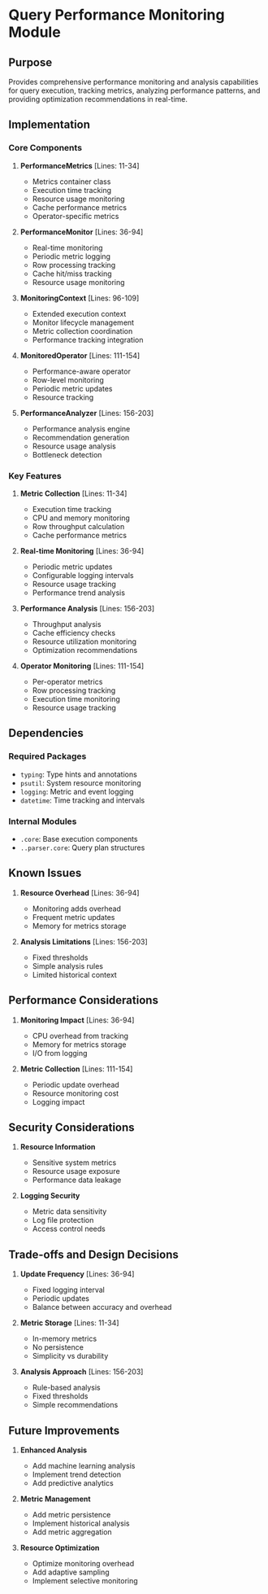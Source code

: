 # Query Performance Monitoring Module

## Purpose

Provides comprehensive performance monitoring and analysis capabilities for query execution, tracking metrics, analyzing performance patterns, and providing optimization recommendations in real-time.

## Implementation

### Core Components

1. **PerformanceMetrics** [Lines: 11-34]

   - Metrics container class
   - Execution time tracking
   - Resource usage monitoring
   - Cache performance metrics
   - Operator-specific metrics

2. **PerformanceMonitor** [Lines: 36-94]

   - Real-time monitoring
   - Periodic metric logging
   - Row processing tracking
   - Cache hit/miss tracking
   - Resource usage monitoring

3. **MonitoringContext** [Lines: 96-109]

   - Extended execution context
   - Monitor lifecycle management
   - Metric collection coordination
   - Performance tracking integration

4. **MonitoredOperator** [Lines: 111-154]

   - Performance-aware operator
   - Row-level monitoring
   - Periodic metric updates
   - Resource tracking

5. **PerformanceAnalyzer** [Lines: 156-203]
   - Performance analysis engine
   - Recommendation generation
   - Resource usage analysis
   - Bottleneck detection

### Key Features

1. **Metric Collection** [Lines: 11-34]

   - Execution time tracking
   - CPU and memory monitoring
   - Row throughput calculation
   - Cache performance metrics

2. **Real-time Monitoring** [Lines: 36-94]

   - Periodic metric updates
   - Configurable logging intervals
   - Resource usage tracking
   - Performance trend analysis

3. **Performance Analysis** [Lines: 156-203]

   - Throughput analysis
   - Cache efficiency checks
   - Resource utilization monitoring
   - Optimization recommendations

4. **Operator Monitoring** [Lines: 111-154]
   - Per-operator metrics
   - Row processing tracking
   - Execution time monitoring
   - Resource usage tracking

## Dependencies

### Required Packages

- `typing`: Type hints and annotations
- `psutil`: System resource monitoring
- `logging`: Metric and event logging
- `datetime`: Time tracking and intervals

### Internal Modules

- `.core`: Base execution components
- `..parser.core`: Query plan structures

## Known Issues

1. **Resource Overhead** [Lines: 36-94]

   - Monitoring adds overhead
   - Frequent metric updates
   - Memory for metrics storage

2. **Analysis Limitations** [Lines: 156-203]
   - Fixed thresholds
   - Simple analysis rules
   - Limited historical context

## Performance Considerations

1. **Monitoring Impact** [Lines: 36-94]

   - CPU overhead from tracking
   - Memory for metrics storage
   - I/O from logging

2. **Metric Collection** [Lines: 111-154]
   - Periodic update overhead
   - Resource monitoring cost
   - Logging impact

## Security Considerations

1. **Resource Information**

   - Sensitive system metrics
   - Resource usage exposure
   - Performance data leakage

2. **Logging Security**
   - Metric data sensitivity
   - Log file protection
   - Access control needs

## Trade-offs and Design Decisions

1. **Update Frequency** [Lines: 36-94]

   - Fixed logging interval
   - Periodic updates
   - Balance between accuracy and overhead

2. **Metric Storage** [Lines: 11-34]

   - In-memory metrics
   - No persistence
   - Simplicity vs durability

3. **Analysis Approach** [Lines: 156-203]
   - Rule-based analysis
   - Fixed thresholds
   - Simple recommendations

## Future Improvements

1. **Enhanced Analysis**

   - Add machine learning analysis
   - Implement trend detection
   - Add predictive analytics

2. **Metric Management**

   - Add metric persistence
   - Implement historical analysis
   - Add metric aggregation

3. **Resource Optimization**
   - Optimize monitoring overhead
   - Add adaptive sampling
   - Implement selective monitoring

